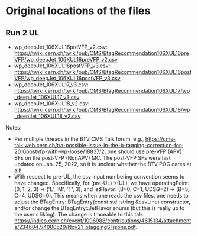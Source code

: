 # Original locations of the files

## Run 2 UL
- wp_deepJet_106XUL16preVFP_v2.csv: https://twiki.cern.ch/twiki/pub/CMS/BtagRecommendation106XUL16preVFP/wp_deepJet_106XUL16preVFP_v2.csv
- wp_deepJet_106XUL16postVFP_v3.csv: https://twiki.cern.ch/twiki/pub/CMS/BtagRecommendation106XUL16postVFP/wp_deepJet_106XUL16postVFP_v3.csv
- wp_deepJet_106XUL17_v3.csv: https://twiki.cern.ch/twiki/pub/CMS/BtagRecommendation106XUL17/wp_deepJet_106XUL17_v3.csv
- wp_deepJet_106XUL18_v2.csv: https://twiki.cern.ch/twiki/pub/CMS/BtagRecommendation106XUL18/wp_deepJet_106XUL18_v2.csv

Notes:

- Per multiple threads in the BTV CMS Talk forum, e.g., https://cms-talk.web.cern.ch/t/a-possible-issue-in-the-b-tagging-correction-for-2016postvfp-with-wp-loose/18837/2,
one should use pre-VFP (APV) SFs on the post-VFP (NonAPV) MC. The post-VFP SFs were last updated on Jan. 25, 2022, so it is unclear whether the BTV POG cares at all!
- With respect to pre-UL, the csv input numbering convention seems to have changed. Specifically, for (pre-UL)->(UL), we have operatingPoint: (0, 1, 2, 3) -> ('L', 'M', 'T', 3), and jetFlavor: (B=0, C=1, UDSG=2) -> (B=5, C=4, UDSG=0). This means when one reads the csv files, one needs to adjust the BTagEntry::BTagEntry(const std::string &csvLine) constructor, and/or change the BTagEntry::JetFlavor enums (but this is really up to the user's liking). The change is traceable to this talk: https://indico.cern.ch/event/1096988/contributions/4615134/attachments/2346047/4000529/Nov21_btaggingSFjsons.pdf.
